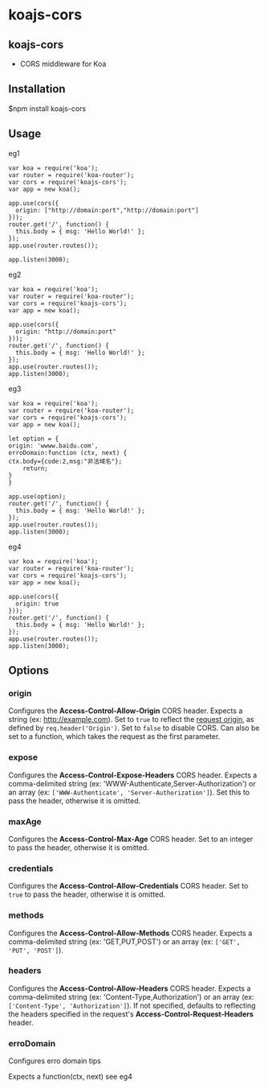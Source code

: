 # koajs-cors

## koajs-cors
- CORS middleware for Koa

## Installation
$npm install koajs-cors

## Usage

eg1
```
var koa = require('koa');
var router = require('koa-router');
var cors = require('koajs-cors');
var app = new koa();

app.use(cors({
  origin: ["http://domain:port","http://domain:port"]
}));
router.get('/', function() {
  this.body = { msg: 'Hello World!' };
});
app.use(router.routes());

app.listen(3000);
```
eg2

```
var koa = require('koa');
var router = require('koa-router');
var cors = require('koajs-cors');
var app = new koa();

app.use(cors({
  origin: "http://domain:port"
}));
router.get('/', function() {
  this.body = { msg: 'Hello World!' };
});
app.use(router.routes());
app.listen(3000);
```
eg3
```
var koa = require('koa');
var router = require('koa-router');
var cors = require('koajs-cors');
var app = new koa();

let option = {
origin: 'wwww.baidu.com',
erroDomain:function (ctx, next) {
ctx.body={code:2,msg:"非法域名"};
    return;
}
}

app.use(option);
router.get('/', function() {
  this.body = { msg: 'Hello World!' };
});
app.use(router.routes());
app.listen(3000);
```


eg4
```
var koa = require('koa');
var router = require('koa-router');
var cors = require('koajs-cors');
var app = new koa();

app.use(cors({
  origin: true
}));
router.get('/', function() {
  this.body = { msg: 'Hello World!' };
});
app.use(router.routes());
app.listen(3000);
```


## Options

### origin

Configures the **Access-Control-Allow-Origin** CORS header. Expects a string
(ex: http://example.com). Set to `true` to reflect the
[request origin](http://tools.ietf.org/html/draft-abarth-origin-09), as defined
by `req.header('Origin')`. Set to `false` to disable CORS. Can also be set to a
function, which takes the request as the first parameter.

### expose

Configures the **Access-Control-Expose-Headers** CORS header. Expects a
comma-delimited string (ex: 'WWW-Authenticate,Server-Authorization') or an array
(ex: `['WWW-Authenticate', 'Server-Authorization']`). Set this to pass the
header, otherwise it is omitted.

### maxAge

Configures the **Access-Control-Max-Age** CORS header. Set to an integer to pass
the header, otherwise it is omitted.

### credentials

Configures the **Access-Control-Allow-Credentials** CORS header. Set to `true`
to pass the header, otherwise it is omitted.

### methods

Configures the **Access-Control-Allow-Methods** CORS header. Expects a
comma-delimited string (ex: 'GET,PUT,POST') or an array (ex: `['GET', 'PUT',
'POST']`).

### headers
Configures the **Access-Control-Allow-Headers** CORS header. Expects a
comma-delimited string (ex: 'Content-Type,Authorization') or an array (ex:
`['Content-Type', 'Authorization']`). If not specified, defaults to reflecting
the headers specified in the request's **Access-Control-Request-Headers**
header.
### erroDomain

Configures erro domain tips

Expects a function(ctx, next) see eg4
